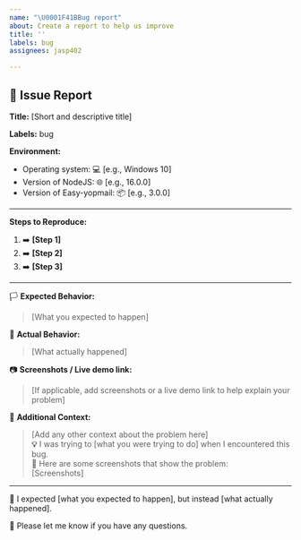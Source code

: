 ```yaml
---
name: "\U0001F41BBug report"
about: Create a report to help us improve
title: ''
labels: bug
assignees: jasp402

---
```


## 🐛 **Issue Report**

**Title:** [Short and descriptive title]

**Labels:** bug

**Environment:**

* Operating system: 💻 [e.g., Windows 10]
* Version of NodeJS: 🌐 [e.g., 16.0.0]
* Version of Easy-yopmail: 📦 [e.g., 3.0.0]

<hr>

**Steps to Reproduce:**

1. ➡️ **[Step 1]**
2. ➡️ **[Step 2]**
3. ➡️ **[Step 3]**

<hr>

🏳️ **Expected Behavior:**
> [What you expected to happen]

🚩 **Actual Behavior:**
> [What actually happened]

📷 **Screenshots / Live demo link:**
> [If applicable, add screenshots or a live demo link to help explain your problem]

🧮 **Additional Context:**
> [Add any other context about the problem here] <br>
> **💡** I was trying to [what you were trying to do] when I encountered this bug. <br>
> **🔬** Here are some screenshots that show the problem: <br>
> [Screenshots]

<hr>

**🤔** I expected [what you expected to happen], but instead [what actually happened].

**💬** Please let me know if you have any questions.
